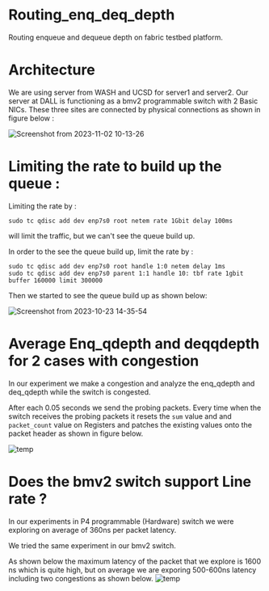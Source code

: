 # Routing_enq_deq_depth

Routing enqueue and dequeue depth on fabric testbed platform. 

# Architecture 

We are using server from WASH and UCSD for server1 and server2. 
Our server at DALL is functioning as a bmv2 programmable switch with 2 Basic NICs. These three sites are connected by physical connections as shown in figure below : 

![Screenshot from 2023-11-02 10-13-26](https://github.com/nagmat1/Routing_enq_deq_depth/assets/51871069/4c91d231-6d49-49e2-857f-6b52574afb82)


# Limiting the rate to build up the queue : 

Limiting the rate by : 

```
sudo tc qdisc add dev enp7s0 root netem rate 1Gbit delay 100ms
```

will limit the traffic, but we can't see the queue build up. 

In order to the see the queue build up, limit the rate by  : 

```
sudo tc qdisc add dev enp7s0 root handle 1:0 netem delay 1ms
sudo tc qdisc add dev enp7s0 parent 1:1 handle 10: tbf rate 1gbit buffer 160000 limit 300000
```

Then we started to see the queue build up as shown below: 

![Screenshot from 2023-10-23 14-35-54](https://github.com/nagmat1/Routing_enq_deq_depth/assets/51871069/ec4be6cb-f206-429a-b687-743d4fd15e22)

# Average Enq_qdepth and deqqdepth for 2 cases with congestion 

In our experiment we make a congestion and analyze the enq_qdepth and deq_qdepth while the switch is congested. 

After each 0.05 seconds we send the probing packets. Every time when the switch receives the probing packets it resets the ```sum``` value and and ```packet_count``` value on Registers and patches the existing values onto the packet header as shown in figure below.   

![temp](https://github.com/nagmat1/Routing_enq_deq_depth/assets/51871069/c3ee42c4-296a-47d1-b0ba-3f544764020c)

# Does the bmv2 switch support Line rate ? 

In our experiments in P4 programmable (Hardware) switch we were exploring on average of 360ns per packet latency. 

We tried the same experiment in our bmv2 switch. 

As shown below the maximum latency of the packet that we explore is 1600 ns which is quite high, but on average we are exporing 500-600ns latency including two congestions as shown below. 
![temp](https://github.com/nagmat1/Routing_enq_deq_depth/assets/51871069/5fb7e590-a376-4538-afd0-a52fa5a75f9c)


